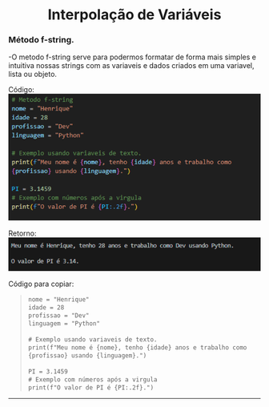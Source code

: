 <h1 align="center">Interpolação de Variáveis</h1>

<h3>Método f-string.</h3>

  -O metodo f-string serve para podermos formatar de forma mais simples e intuitiva nossas strings com as variaveis e dados criados em uma variavel, lista ou objeto.

  Código:
  <img src="img/1 - Metodo f-string.png">

  Retorno:
  <img src="img/1.1 - Retorno do Metodo f-string.png">

  Código para copiar:
  <blockquote>

    nome = "Henrique"
    idade = 28
    profissao = "Dev"
    linguagem = "Python"

    # Exemplo usando variaveis de texto.
    print(f"Meu nome é {nome}, tenho {idade} anos e trabalho como {profissao} usando {linguagem}.")

    PI = 3.1459
    # Exemplo com números após a virgula
    print(f"O valor de PI é {PI:.2f}.")

  </blockquote>

___

